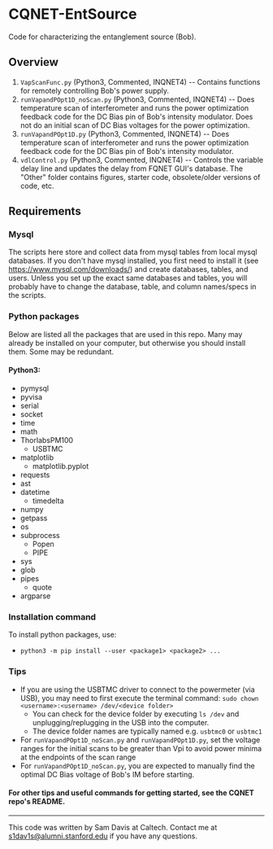 
# CQNET-EntSource
Code for characterizing the entanglement source (Bob).

## Overview
1. `VapScanFunc.py` (Python3, Commented, INQNET4) -- Contains functions for remotely controlling Bob's power supply.
2. `runVapandPOpt1D_noScan.py` (Python3, Commented, INQNET4) -- Does temperature scan of interferometer and runs the power optimization feedback code for the DC Bias pin of Bob's intensity modulator. Does not do an initial scan of DC Bias voltages for the power optimization.
3. `runVapandPOpt1D.py` (Python3, Commented, INQNET4) -- Does temperature scan of interferometer and runs the power optimization feedback code for the DC Bias pin of Bob's intensity modulator.
4. `vdlControl.py` (Python3, Commented, INQNET4) -- Controls the variable delay line and updates the delay from FQNET GUI's database.
The "Other" folder contains figures, starter code, obsolete/older versions of code, etc.

## Requirements
### Mysql
The scripts here store and collect data from mysql tables from local mysql databases. If you don't have
mysql installed, you first need to install it (see https://www.mysql.com/downloads/) and create databases, tables, and users. Unless you set up the exact same databases and tables, you will probably have to change the database, table, and column names/specs in the scripts.


### Python packages
Below are listed all the packages that are used in this repo. Many may already be installed on your computer, but otherwise you should install them. Some may be redundant.
#### Python3:
* pymysql
* pyvisa
* serial
* socket
* time
* math
* ThorlabsPM100
  - USBTMC
* matplotlib
  - matplotlib.pyplot
* requests
* ast
* datetime
  - timedelta
* numpy
* getpass
* os
* subprocess
  - Popen
  - PIPE
* sys
* glob
* pipes
  - quote
* argparse

### Installation command
To install python packages, use:
* `python3 -m pip install --user <package1> <package2> ...`

### Tips
* If you are using the USBTMC driver to connect to the powermeter (via USB), you may need to first execute the terminal command:
```sudo chown <username>:<username> /dev/<device folder>```
   - You can check for the device folder by executing `ls /dev` and unplugging/replugging in the USB into the computer.
   - The device folder names are typically named e.g. `usbtmc0` or `usbtmc1`
* For `runVapandPOpt1D_noScan.py` and `runVapandPOpt1D.py`, set the voltage ranges for the initial scans to be greater than Vpi to avoid power minima at the endpoints of the scan range
* For `runVapandPOpt1D_noScan.py`, you are expected to manually find the optimal DC Bias voltage of Bob's IM before starting.

#### For other tips and useful commands for getting started, see the CQNET repo's README.

---
This code was written by Sam Davis at Caltech. Contact me at s1dav1s@alumni.stanford.edu if you have any questions.
